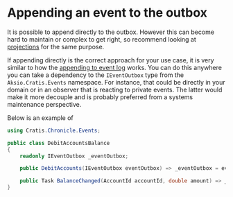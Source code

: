 # Appending an event to the outbox

It is possible to append directly to the outbox. However this can become hard to maintain or complex
to get right, so recommend looking at [projections](./projecting-to-outbox.md) for the same purpose.

If appending directly is the correct approach for your use case, it is very similar to how
the [appending to event log](./appending-an-event-to-event-log.md) works. You can do this anywhere you
can take a dependency to the `IEventOutbox` type from the `Aksio.Cratis.Events` namespace.
For instance, that could be directly in your domain or in an observer that is reacting to private events.
The latter would make it more decouple and is probably preferred from a systems maintenance perspective.

Below is an example of

```csharp
using Cratis.Chronicle.Events;

public class DebitAccountsBalance
{
    readonly IEventOutbox _eventOutbox;

    public DebitAccounts(IEventOutbox eventOutbox) => _eventOutbox = eventOutbox;

    public Task BalanceChanged(AccountId accountId, double amount) => _eventOutbox.Append(context.EventSourceId, new AccountBalance(Name, Owner));
}
```
